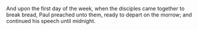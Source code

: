 And upon the first day of the week, when the disciples came together to break bread, Paul preached unto them, ready to depart on the morrow; and continued his speech until midnight.
